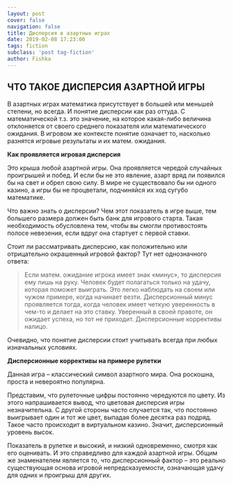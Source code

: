 ```yaml
---
layout: post
cover: false
navigation: false
title: Дисперсия в азартных играх
date: 2019-02-08 17:23:00
tags: fiction
subclass: 'post tag-fiction'
author: Fishka
---
```


## ЧТО ТАКОЕ ДИСПЕРСИЯ АЗАРТНОЙ ИГРЫ

В азартных играх математика присутствует в большей или меньшей степени, но всегда. И понятие дисперсии как раз оттуда. С математической т.з. это значение, на которое какая-либо величина отклоняется от своего среднего показателя или математического ожидания. В игровом же контексте понятие означает то, насколько разнятся игровые результаты и их матем. ожидания. 

**Как проявляется игровая дисперсия**

Это крыша любой азартной игры. Она проявляется чередой случайных проигрышей и побед. И если бы не это явление, азарт вряд ли появился бы на свет и обрел свою силу. В мире не существовало бы ни одного казино, а игры бы не процветали, подчиняйся их ход сугубо математике. 

Что важно знать о дисперсии? Чем этот показатель в игре выше, тем большего размера должен быть банк для игрового старта. Такая необходимость обусловлена тем, чтобы вы смогли противостоять полосе невезения, если вдруг она стартует с первой ставки.

Стоит ли рассматривать дисперсию, как положительно или отрицательно окрашенный игровой фактор? Тут нет однозначного ответа: 

> Если матем. ожидание игрока имеет знак «минус», то дисперсия ему лишь на руку. Человек будет полагаться только на удачу, которая поможет выиграть. Это легко наблюдать на своем или чужом примере, когда начинает везти.
> Дисперсионный минус проявляется тогда, когда человек имеет четкую уверенность в чем-то и делает на это ставку. Уверенный в своей правоте, он ожидает успеха, но тот не приходит. Дисперсионные коррективы налицо.

Очевидно, что понятие дисперсии стоит учитывать всегда при любых изначальных условиях. 

**Дисперсионные коррективы на примере рулетки**

Данная игра – классический символ азартного мира. Она роскошна, проста и невероятно популярна. 

Представим, что рулеточные цифры постоянно чередуются по цвету. Из этого напрашивается вывод, что цветовая дисперсия игры незначительна. С другой стороны часто случается так, что постоянно выигрывает один и тот же цвет, выпадая более десятка раз подряд. Такое часто происходит в виртуальном казино. Значит, дисперсионный уровень высок. 

Показатель в рулетке и высокий, и низкий одновременно, смотря как его оценивать. И это справедливо для каждой азартной игры. Общим же знаменателем является то, что дисперсионный фактор – это реально существующая основа игровой непредсказуемости, означающая удачу для одних и проигрыш для других. 
